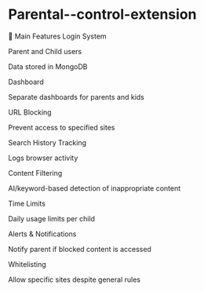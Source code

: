 ﻿# Parental--control-extension
 🔐 Main Features
Login System

Parent and Child users

Data stored in MongoDB

Dashboard

Separate dashboards for parents and kids

URL Blocking

Prevent access to specified sites

Search History Tracking

Logs browser activity

Content Filtering

AI/keyword-based detection of inappropriate content

Time Limits

Daily usage limits per child

Alerts & Notifications

Notify parent if blocked content is accessed

Whitelisting

Allow specific sites despite general rules
